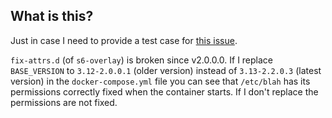 ## What is this? 
Just in case I need to provide a test case for [this issue](https://github.com/just-containers/s6-overlay/issues/329).

`fix-attrs.d` (of `s6-overlay`) is broken since v2.0.0.0. If I replace `BASE_VERSION` to `3.12-2.0.0.1` (older version) instead of `3.13-2.2.0.3` (latest version) in the `docker-compose.yml` file you can see that `/etc/blah` has its permissions correctly fixed when the container starts. If I don't replace the permissions are not fixed. 
